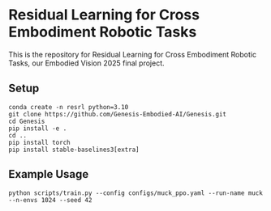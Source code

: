 # Residual Learning for Cross Embodiment Robotic Tasks
This is the repository for Residual Learning for Cross Embodiment Robotic Tasks, our Embodied Vision 2025 final project.
## Setup
```
conda create -n resrl python=3.10
git clone https://github.com/Genesis-Embodied-AI/Genesis.git
cd Genesis
pip install -e .
cd ..
pip install torch
pip install stable-baselines3[extra]
```

## Example Usage
```
python scripts/train.py --config configs/muck_ppo.yaml --run-name muck --n-envs 1024 --seed 42
```
